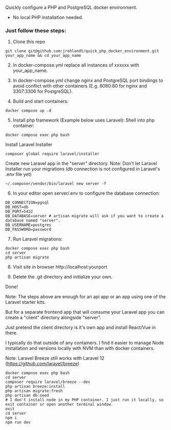 Quickly configure a PHP and PostgreSQL docker environment.

* No local PHP installation needed.


### Just follow these steps:
1. Clone this repo
```
git clone git@github.com:jrohlandt/quick_php_docker_environment.git your_app_name && cd your_app_name
```

2. In docker-compose.yml replace all instances of xxxxxx with your_app_name.

3. In docker-compose.yml change nginx and PostgreSQL port bindings to avoid conflict with other containers (E.g. 8080:80 for nginx and 3307:3306 for PostgreSQL).

4. Build and start containers:
```
docker compose up -d
```

5. Install php framework (Example below uses Laravel):
Shell into php container:
```
docker compose exec php bash
```
Install Laravel Installer
```
composer global require laravel/installer
```
Create new Laravel app in the "server" directory. 
Note: Don't let Laravel Installer run your migrations (db connection is not configured in Laravel's .env file yet)
```
~/.composer/vendor/bin/laravel new server -f 
```

6. In your editor open server/.env to configure the database connection:
```
DB_CONNECTION=pgsql
DB_HOST=db
DB_PORT=5432
DB_DATABASE=server # artisan migrate will ask if you want to create a database named "server".
DB_USERNAME=postgres
DB_PASSWORD=password
```

7. Run Laravel migrations:
```
docker compose exec php bash
cd server
php artisan migrate
```

8. Visit site in browser http://localhost:yourport

9. Delete the .git directory and initialize your own.

Done!

Note: The steps above are enough for an api app or an app using one of the Laravel starter kits.

But for a separate frontend app that will consume your Laravel app you can create a "client" directory alongside "server".

Just pretend the client directory is it's own app and install React/Vue in there.

I typically do that outside of any containers. I find it easier to manage Node installation and versions locally with NVM than with docker containers.


Note: Laravel Breeze still works with Laravel 12 (https://github.com/laravel/breeze)
```
docker compose exec php bash
cd server
composer require laravel/breeze --dev
php artisan breeze:install
php artisan migrate:fresh
php artisan db:seed
# I don't install node in my PHP container. I just run it locally, so exit container or open another terminal window.
exit
cd server
npm i
npm run dev
```
